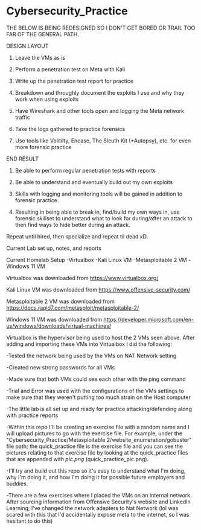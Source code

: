 # Cybersecurity_Practice

THE BELOW IS BEING REDESIGNED SO I DON'T GET BORED OR TRAIL TOO FAR OF THE GENERAL PATH.

DESIGN LAYOUT

1. Leave the VMs as is

2. Perform a penetration test on Meta with Kali

3. Write up the penetration test report for practice

4. Breakdown and throughly document the exploits I use and why they work when using exploits

5. Have Wireshark and other tools open and logging the Meta network traffic

6. Take the logs gathered to practice forensics

7. Use tools like Volitilty, Encase, The Sleuth Kit (+Autopsy), etc. for even more forensic practice

END RESULT

1. Be able to perform regular penetration tests with reports

2. Be able to understand and eventually build out my own exploits

3. Skills with logging and monitoring tools will be gained in addition to forensic practice.

4. Resulting in being able to break in, find/build my own ways in, use forensic skillset to understand what to look for during/after an attack to then find ways to hide better during an attack. 

Repeat until hired, then specialize and repeat til dead xD.


Current Lab set up, notes, and reports

Current Homelab Setup
-Virtualbox
-Kali Linux VM
-Metasploitable 2 VM
-Windows 11 VM

Virtualbox was downloaded from https://www.virtualbox.org/ 

Kali Linux VM was downloaded from https://www.offensive-security.com/

Metasploitable 2 VM was downloaded from https://docs.rapid7.com/metasploit/metasploitable-2/

Windows 11 VM was downloaded from https://developer.microsoft.com/en-us/windows/downloads/virtual-machines/

Virtualbox is the hypervisor being used to host the 2 VMs seen above. After adding and importing these VMs into Virtualbox I did the following:

-Tested the network being used by the VMs on NAT Network setting

-Created new strong passwords for all VMs

-Made sure that both VMs could see each other with the ping command

-Trial and Error was used with the configurations of the VMs settings to make sure that they weren't putting too much strain on the Host computer

-The little lab is all set up and ready for practice attacking/defending along with practice reports

-Within this repo I'll be creating an exercise file with a random name and I will upload pictures to go with the exercise file. For example, under the "Cybersecurity_Practice/Metasploitable 2/website_enumeration/gobuster" file path; the quick_practice file is the exercise file and you can see the pictures relating to that exercise file by looking at the quick_practice files that are appended with _pic.png_ (quick_practice_pic.png).

-I'll try and build out this repo so it's easy to understand what I'm doing, why I'm doing it, and how I'm doing it for possible future employers and buddies.

-There are a few exercises where I placed the VMs on an internal network. After sourcing information from Offensive Security's website and LinkedIn Learning; I've changed the network adapters to Nat Network (lol was scared with this that I'd accidentally expose meta to the internet, so I was hesitant to do this)
